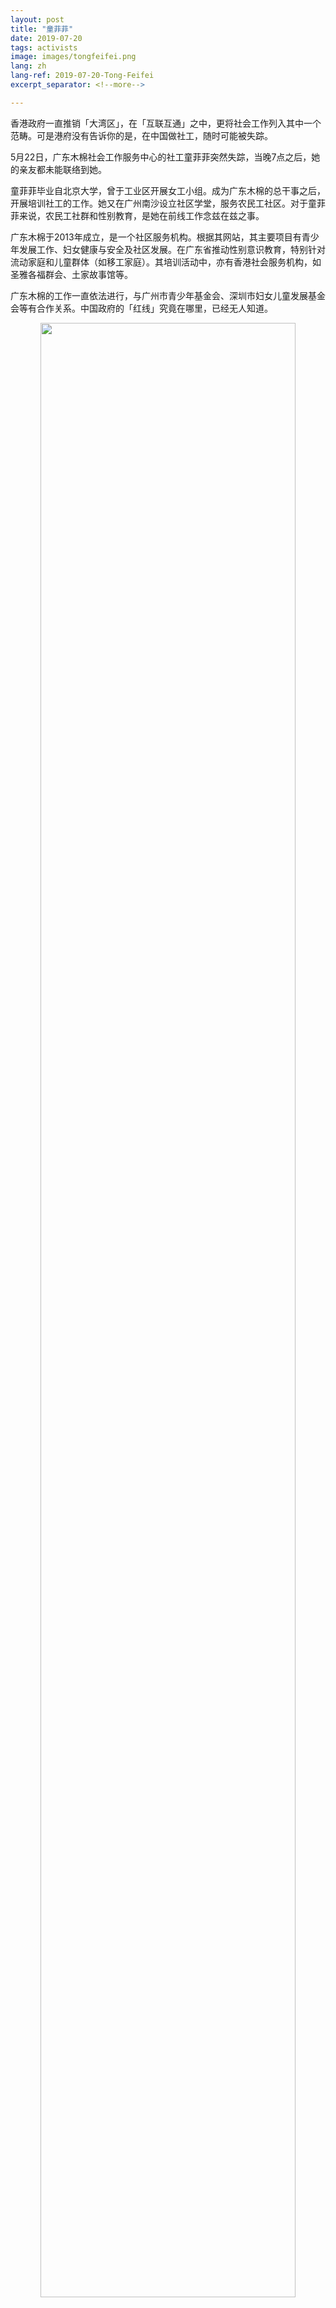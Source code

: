 ```yaml
---
layout: post
title: "童菲菲"
date: 2019-07-20
tags: activists
image: images/tongfeifei.png
lang: zh
lang-ref: 2019-07-20-Tong-Feifei
excerpt_separator: <!--more-->

---
```


香港政府一直推销「大湾区」，在「互联互通」之中，更将社会工作列入其中一个范畴。可是港府没有告诉你的是，在中国做社工，随时可能被失踪。


5月22日，广东木棉社会工作服务中心的社工童菲菲突然失踪，当晚7点之后，她的亲友都未能联络到她。


童菲菲毕业自北京大学，曾于工业区开展女工小组。成为广东木棉的总干事之后，开展培训社工的工作。她又在广州南沙设立社区学堂，服务农民工社区。对于童菲菲来说，农民工社群和性别教育，是她在前线工作念兹在兹之事。


广东木棉于2013年成立，是一个社区服务机构。根据其网站，其主要项目有青少年发展工作、妇女健康与安全及社区发展。在广东省推动性别意识教育，特别针对流动家庭和儿童群体（如移工家庭）。其培训活动中，亦有香港社会服务机构，如圣雅各福群会、土家故事馆等。


广东木棉的工作一直依法进行，与广州市青少年基金会、深圳市妇女儿童发展基金会等有合作关系。中国政府的「红线」究竟在哪里，已经无人知道。


<div style="text-align:center"><img src="/images/tongfeifei-changtu.jpg" width="90%"/></div>



<em>文章及图片来自红气球网：http://redballoonsolidarity.org/3658/</em>
